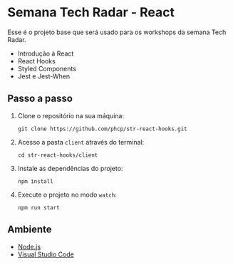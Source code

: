 # Semana Tech Radar - React
Esse é o projeto base que será usado para os workshops da semana Tech Radar.

- Introdução à React
- React Hooks
- Styled Components
- Jest e Jest-When

## Passo a passo
1. Clone o repositório na sua máquina:

    `git clone https://github.com/phcp/str-react-hooks.git`

2. Acesso a pasta `client` através do terminal:

    `cd str-react-hooks/client`
    
3. Instale as dependências do projeto:

    `npm install`
    
4. Execute o projeto no modo `watch`:

    `npm run start`

## Ambiente
- [Node.js](https://nodejs.org/)
- [Visual Studio Code](https://code.visualstudio.com/)
